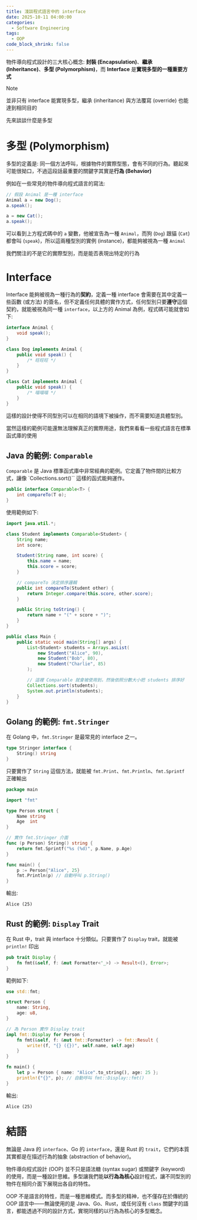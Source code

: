 ```yaml
---
title: 淺談程式語言中的 interface
date: 2025-10-11 04:00:00
categories:
  - Software Engineering
tags:
  - OOP
code_block_shrink: false
---
```


物件導向程式設計的三大核心概念: **封裝 (Encapsulation)**、**繼承 (Inheritance)**、**多型 (Polymorphism)**，而 **Interface** 是**實現多型的一種重要方式**

> [!NOTE]
> 並非只有 interface 能實現多型，繼承 (inheritance) 與方法覆寫 (override) 也能達到相同目的

先來談談什麼是多型

# 多型 (Polymorphism)

多型的定義是: 同一個方法呼叫，根據物件的實際型態，會有不同的行為。聽起來可能很拗口，不過這段話最重要的關鍵字其實是**行為 (Behavior)**

例如在一些常見的物件導向程式語言的寫法:

```java
// 假設 Animal 是一種 interface
Animal a = new Dog();
a.speak();

a = new Cat();
a.speak();
```

可以看到上方程式碼中的 `a` 變數，他被宣告為一種 `Animal`，而狗 (`Dog`) 跟貓 (`Cat`) 都會叫 (`speak`)，所以這兩種型別的實例 (instance)，都能夠被視為一種 `Animal`

我們關注的不是它的實際型別，而是能否表現出特定的行為

# Interface

Interface 能夠被視為一種行為的**契約**，定義一種 interface 會需要在其中定義一些函數 (或方法) 的簽名，但不定義任何具體的實作方式，任何型別只要**遵守**這個契約，就能被視為同一種 `interface`，以上方的 Animal 為例，程式碼可能就會如下:

```java
interface Animal {
    void speak();
}

class Dog implements Animal {
    public void speak() {
        /* 旺旺旺 */
    }
}

class Cat implements Animal {
    public void speak() {
        /* 喵喵喵 */
    }
}
```

這樣的設計使得不同型別可以在相同的語境下被操作，而不需要知道具體型別。

當然這樣的範例可能還無法理解真正的實際用途，我們來看看一些程式語言在標準函式庫的使用

## Java 的範例: `Comparable`

`Comparable` 是 Java 標準函式庫中非常經典的範例。它定義了物件間的比較方式，讓像 `Collections.sort()`` 這樣的函式能夠運作。

```java
public interface Comparable<T> {
    int compareTo(T o);
}
```

使用範例如下:

```java
import java.util.*;

class Student implements Comparable<Student> {
    String name;
    int score;

    Student(String name, int score) {
        this.name = name;
        this.score = score;
    }

    // compareTo 決定排序邏輯
    public int compareTo(Student other) {
        return Integer.compare(this.score, other.score);
    }

    public String toString() {
        return name + "(" + score + ")";
    }
}

public class Main {
    public static void main(String[] args) {
        List<Student> students = Arrays.asList(
            new Student("Alice", 90),
            new Student("Bob", 80),
            new Student("Charlie", 85)
        );

        // 這裡 Comparable 就會被使用到，然後依照分數大小把 students 排序好
        Collections.sort(students);
        System.out.println(students);
    }
}
```

## Golang 的範例: `fmt.Stringer`

在 Golang 中，`fmt.Stringer` 是最常見的 interface 之一。

```go
type Stringer interface {
    String() string
}
```

只要實作了 `String` 這個方法，就能被 `fmt.Print`、`fmt.Println`、`fmt.Sprintf` 正確輸出

```go
package main

import "fmt"

type Person struct {
    Name string
    Age  int
}

// 實作 fmt.Stringer 介面
func (p Person) String() string {
    return fmt.Sprintf("%s (%d)", p.Name, p.Age)
}

func main() {
    p := Person{"Alice", 25}
    fmt.Println(p) // 自動呼叫 p.String()
}
```

輸出:

```
Alice (25)
```

## Rust 的範例: `Display` Trait

在 Rust 中，trait 與 interface 十分類似。只要實作了 `Display` trait，就能被 `println!` 印出

```rust
pub trait Display {
    fn fmt(&self, f: &mut Formatter<'_>) -> Result<(), Error>;
}
```

範例如下:

```rust
use std::fmt;

struct Person {
    name: String,
    age: u8,
}

// 為 Person 實作 Display trait
impl fmt::Display for Person {
    fn fmt(&self, f: &mut fmt::Formatter) -> fmt::Result {
        write!(f, "{} ({})", self.name, self.age)
    }
}

fn main() {
    let p = Person { name: "Alice".to_string(), age: 25 };
    println!("{}", p); // 自動呼叫 fmt::Display::fmt()
}
```

輸出:

```
Alice (25)
```

# 結語

無論是 Java 的 `interface`、Go 的 `interface`，還是 Rust 的 `trait`，它們的本質其實都是在描述行為的抽象 (abstraction of behavior)。

物件導向程式設計 (OOP) 並不只是語法糖 (syntax sugar) 或關鍵字 (keyword) 的使用，而是一種設計思維。多型讓我們能**以行為為核心**設計程式，讓不同型別的物件在相同介面下展現出各自的特性。

OOP 不是語言的特性，而是一種思維模式。而多型的精神，也不僅存在於傳統的 OOP 語言中——無論使用的是 Java、Go、Rust，或任何沒有 `class` 關鍵字的語言，都能透過不同的設計方式，實現同樣的以行為為核心的多型概念。
